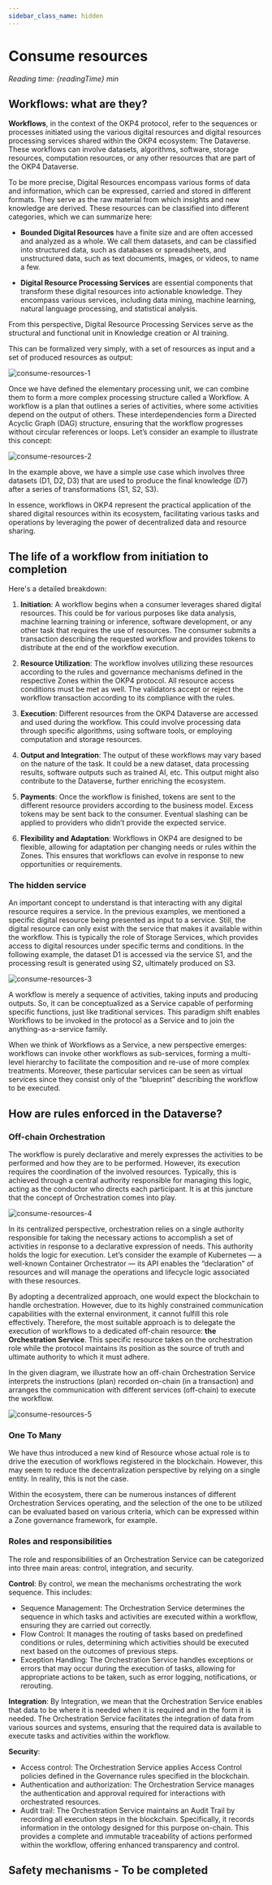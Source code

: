 ```yaml
---
sidebar_class_name: hidden
---
```


# Consume resources

<i>Reading time: {readingTime} min</i>

## Workflows: what are they?

**Workflows**, in the context of the OKP4 protocol, refer to the sequences or processes initiated using the various digital resources and digital resources processing services shared within the OKP4 ecosystem: The Dataverse. These workflows can involve datasets, algorithms, software, storage resources, computation resources, or any other resources that are part of the OKP4 Dataverse.

To be more precise, Digital Resources encompass various forms of data and information, which can be expressed, carried and stored in different formats. They serve as the raw material from which insights and new knowledge are derived. These resources can be classified into different categories, which we can summarize here:

- **Bounded Digital Resources** have a finite size and are often accessed and analyzed as a whole. We call them datasets, and can be classified into structured data, such as databases or spreadsheets, and unstructured data, such as text documents, images, or videos, to name a few.

- **Digital Resource Processing Services** are essential components that transform these digital resources into actionable knowledge. They encompass various services, including data mining, machine learning, natural language processing, and statistical analysis.

From this perspective, Digital Resource Processing Services serve as the structural and functional unit in Knowledge creation or AI training.

This can be formalized very simply, with a set of resources as input and a set of produced resources as output:

![consume-resources-1](/img/content/academy/consume-resources-1.webp)

Once we have defined the elementary processing unit, we can combine them to form a more complex processing structure called a Workflow.
A workflow is a plan that outlines a series of activities, where some activities depend on the output of others. These interdependencies form a Directed Acyclic Graph (DAG) structure, ensuring that the workflow progresses without circular references or loops.
Let’s consider an example to illustrate this concept:

![consume-resources-2](/img/content/academy/consume-resources-2.webp)

In the example above, we have a simple use case which involves three datasets (D1, D2, D3) that are used to produce the final knowledge (D7) after a series of transformations (S1, S2, S3).

In essence, workflows in OKP4 represent the practical application of the shared digital resources within its ecosystem, facilitating various tasks and operations by leveraging the power of decentralized data and resource sharing.

## The life of a workflow from initiation to completion

Here's a detailed breakdown:

1. **Initiation**: A workflow begins when a consumer leverages shared digital resources. This could be for various purposes like data analysis, machine learning training or inference, software development, or any other task that requires the use of resources. The consumer submits a transaction describing the requested workflow and provides tokens to distribute at the end of the workflow execution.

2. **Resource Utilization**: The workflow involves utilizing these resources according to the rules and governance mechanisms defined in the respective Zones within the OKP4 protocol. All resource access conditions must be met as well. The validators accept or reject the workflow transaction according to its compliance with the rules.

3. **Execution**: Different resources from the OKP4 Dataverse are accessed and used during the workflow. This could involve processing data through specific algorithms, using software tools, or employing computation and storage resources.

4. **Output and Integration**: The output of these workflows may vary based on the nature of the task. It could be a new dataset, data processing results, software outputs such as trained AI, etc. This output might also contribute to the Dataverse, further enriching the ecosystem.

5. **Payments**: Once the workflow is finished, tokens are sent to the different resource providers according to the business model. Excess tokens may be sent back to the consumer. Eventual slashing can be applied to providers who didn’t provide the expected service.

6. **Flexibility and Adaptation**: Workflows in OKP4 are designed to be flexible, allowing for adaptation per changing needs or rules within the Zones. This ensures that workflows can evolve in response to new opportunities or requirements.

### The hidden service

An important concept to understand is that interacting with any digital resource requires a service. In the previous examples, we mentioned a specific digital resource being presented as input to a service. Still, the digital resource can only exist with the service that makes it available within the workflow. This is typically the role of Storage Services, which provides access to digital resources under specific terms and conditions.
In the following example, the dataset D1 is accessed via the service S1, and the processing result is generated using S2, ultimately produced on S3.

![consume-resources-3](/img/content/academy/consume-resources-3.webp)

A workflow is merely a sequence of activities, taking inputs and producing outputs. So, it can be conceptualized as a Service capable of performing specific functions, just like traditional services. This paradigm shift enables Workflows to be invoked in the protocol as a Service and to join the anything-as-a-service family.

When we think of Workflows as a Service, a new perspective emerges: workflows can invoke other workflows as sub-services, forming a multi-level hierarchy to facilitate the composition and re-use of more complex treatments. Moreover, these particular services can be seen as virtual services since they consist only of the “blueprint” describing the workflow to be executed.

## How are rules enforced in the Dataverse?

### Off-chain Orchestration

The workflow is purely declarative and merely expresses the activities to be performed and how they are to be performed. However, its execution requires the coordination of the involved resources. Typically, this is achieved through a central authority responsible for managing this logic, acting as the conductor who directs each participant. It is at this juncture that the concept of Orchestration comes into play.

![consume-resources-4](/img/content/academy/consume-resources-4.webp)

In its centralized perspective, orchestration relies on a single authority responsible for taking the necessary actions to accomplish a set of activities in response to a declarative expression of needs. This authority holds the logic for execution. Let’s consider the example of Kubernetes — a well-known Container Orchestrator — its API enables the “declaration” of resources and will manage the operations and lifecycle logic associated with these resources.

By adopting a decentralized approach, one would expect the blockchain to handle orchestration. However, due to its highly constrained communication capabilities with the external environment, it cannot fulfill this role effectively. Therefore, the most suitable approach is to delegate the execution of workflows to a dedicated off-chain resource: **the Orchestration Service**. This specific resource takes on the orchestration role while the protocol maintains its position as the source of truth and ultimate authority to which it must adhere.

In the given diagram, we illustrate how an off-chain Orchestration Service interprets the instructions (plan) recorded on-chain (in a transaction) and arranges the communication with different services (off-chain) to execute the workflow.

![consume-resources-5](/img/content/academy/consume-resources-5.webp)

### One To Many

We have thus introduced a new kind of Resource whose actual role is to drive the execution of workflows registered in the blockchain. However, this may seem to reduce the decentralization perspective by relying on a single entity. In reality, this is not the case.

Within the ecosystem, there can be numerous instances of different Orchestration Services operating, and the selection of the one to be utilized can be evaluated based on various criteria, which can be expressed within a Zone governance framework, for example.

### Roles and responsibilities

The role and responsibilities of an Orchestration Service can be categorized into three main areas: control, integration, and security.

**Control**: By control, we mean the mechanisms orchestrating the work sequence. This includes:

- Sequence Management: The Orchestration Service determines the sequence in which tasks and activities are executed within a workflow, ensuring they are carried out correctly.
- Flow Control: It manages the routing of tasks based on predefined conditions or rules, determining which activities should be executed next based on the outcomes of previous steps.
- Exception Handling: The Orchestration Service handles exceptions or errors that may occur during the execution of tasks, allowing for appropriate actions to be taken, such as error logging, notifications, or rerouting.

**Integration**: By Integration, we mean that the Orchestration Service enables that data to be where it is needed when it is required and in the form it is needed. The Orchestration Service facilitates the integration of data from various sources and systems, ensuring that the required data is available to execute tasks and activities within the workflow.

**Security**:

- Access control: The Orchestration Service applies Access Control policies defined in the Governance rules specified in the blockchain.
- Authentication and authorization: The Orchestration Service manages the authentication and approval required for interactions with orchestrated resources.
- Audit trail: The Orchestration Service maintains an Audit Trail by recording all execution steps in the blockchain. Specifically, it records information in the ontology designed for this purpose on-chain. This provides a complete and immutable traceability of actions performed within the workflow, offering enhanced transparency and control.

## Safety mechanisms - To be completed
